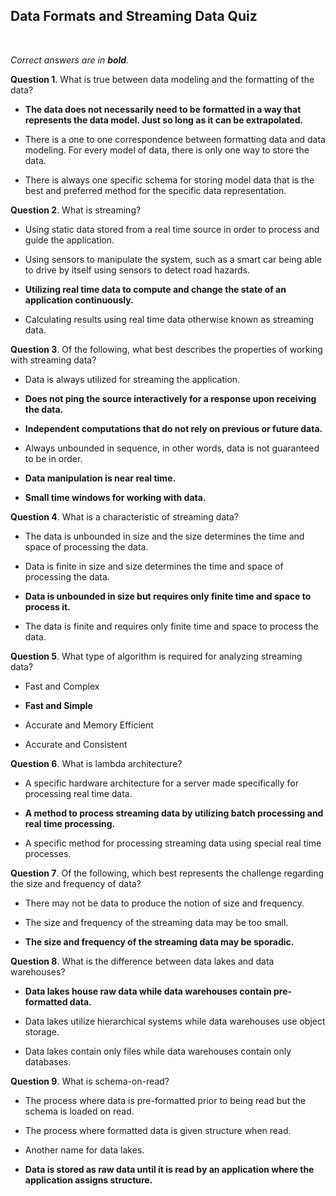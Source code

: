 ## Data Formats and Streaming Data Quiz
<br>

_Correct answers are in **bold**._
<br>

**Question 1**. What is true between data modeling and the formatting of the data?

* **The data does not necessarily need to be formatted in a way that represents the data model. Just so long as it can be extrapolated.**

* There is a one to one correspondence between formatting data and data modeling. For every model of data, there is only one way to store the data.

* There is always one specific schema for storing model data that is the best and preferred method for the specific data representation.


**Question 2**. What is streaming?

* Using static data stored from a real time source in order to process and guide the application.

* Using sensors to manipulate the system, such as a smart car being able to drive by itself using sensors to detect road hazards.

* **Utilizing real time data to compute and change the state of an application continuously.**

* Calculating results using real time data otherwise known as streaming data.


**Question 3**. Of the following, what best describes the properties of working with streaming data?

* Data is always utilized for streaming the application.

* **Does not ping the source interactively for a response upon receiving the data.**

* **Independent computations that do not rely on previous or future data.**

* Always unbounded in sequence, in other words, data is not guaranteed to be in order.

* **Data manipulation is near real time.**

* **Small time windows for working with data.**


**Question 4**. What is a characteristic of streaming data?

* The data is unbounded in size and the size determines the time and space of processing the data.

* Data is finite in size and size determines the time and space of processing the data.

* **Data is unbounded in size but requires only finite time and space to process it.**

* The data is finite and requires only finite time and space to process the data.


**Question 5**. What type of algorithm is required for analyzing streaming data?

* Fast and Complex

* **Fast and Simple**

* Accurate and Memory Efficient

* Accurate and Consistent


**Question 6**. What is lambda architecture?

* A specific hardware architecture for a server made specifically for processing real time data.

* **A method to process streaming data by utilizing batch processing and real time processing.**

* A specific method for processing streaming data using special real time processes.


**Question 7**. Of the following, which best represents the challenge regarding the size and frequency of data?

* There may not be data to produce the notion of size and frequency.

* The size and frequency of the streaming data may be too small.

* **The size and frequency of the streaming data may be sporadic.**


**Question 8**. What is the difference between data lakes and data warehouses?

* **Data lakes house raw data while data warehouses contain pre-formatted data.**

* Data lakes utilize hierarchical systems while data warehouses use object storage.

* Data lakes contain only files while data warehouses contain only databases.


**Question 9**. What is schema-on-read?

* The process where data is pre-formatted prior to being read but the schema is loaded on read.

* The process where formatted data is given structure when read.

* Another name for data lakes.

* **Data is stored as raw data until it is read by an application where the application assigns structure.**
